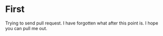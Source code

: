 # First
Trying to send pull request.
I have forgotten what after this point is.
I hope you can pull me out.
